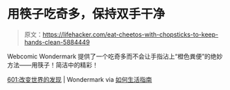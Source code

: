 # 用筷子吃奇多，保持双手干净

> 原文：<https://lifehacker.com/eat-cheetos-with-chopsticks-to-keep-hands-clean-5884449>

Webcomic Wondermark 提供了一个吃奇多而不会让手指沾上“橙色粪便”的绝妙方法——用筷子！简洁中的精彩！



[601:改变世界的发现](http://wondermark.com/601/) | Wondermark via [如何生活指南](http://howtolifeguide.com/post/17272647710/6-pro-tips-for-eating-snack-foods-in-style)